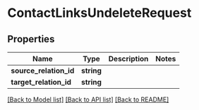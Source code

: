# ContactLinksUndeleteRequest

## Properties
Name | Type | Description | Notes
------------ | ------------- | ------------- | -------------
**source_relation_id** | **string** |  | 
**target_relation_id** | **string** |  | 

[[Back to Model list]](../README.md#documentation-for-models) [[Back to API list]](../README.md#documentation-for-api-endpoints) [[Back to README]](../README.md)


